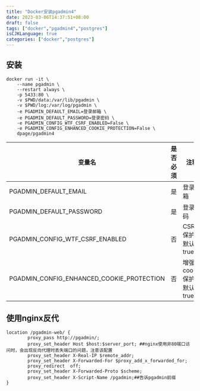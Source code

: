 ```yaml
---
title: "Docker安装pgadmin4"
date: 2023-03-06T14:37:51+08:00
draft: false
tags: ["docker","pgadmin4","postgres"]
isCJKLanguage: true
categories: ["docker","postgres"]
---
```


## 安装

```shell
docker run -it \
	--name pgadmin \
	--restart always \
	-p 5433:80 \
	-v $PWD/data:/var/lib/pgadmin \
	-v $PWD/log:/var/log/pgadmin \
	-e PGADMIN_DEFAULT_EMAIL=登录邮箱 \
	-e PGADMIN_DEFAULT_PASSWORD=登录密码 \
	-e PGADMIN_CONFIG_WTF_CSRF_ENABLED=False \
	-e PGADMIN_CONFIG_ENHANCED_COOKIE_PROTECTION=False \
	dpage/pgadmin4
```

| 变量名                                    | 是否必须 | 注释                      |
| ----------------------------------------- | -------- | ------------------------- |
| PGADMIN_DEFAULT_EMAIL                     | 是       | 登录邮箱                  |
| PGADMIN_DEFAULT_PASSWORD                  | 是       | 登录密码                  |
| PGADMIN_CONFIG_WTF_CSRF_ENABLED           | 否       | CSRF保护，默认true        |
| PGADMIN_CONFIG_ENHANCED_COOKIE_PROTECTION | 否       | 增强的cookie保护 默认true |

## 使用nginx反代

```shell
location /pgadmin-web/ {
        proxy_pass http://pgadmin/;
        proxy_set_header Host $host:$server_port; ##nginx使用非80端口访问时，会出现反向代理时丢失端口的问题，注意该配置
        proxy_set_header X-Real-IP $remote_addr;
        proxy_set_header X-Forwarded-For $proxy_add_x_forwarded_for;
        proxy_redirect  off;
        proxy_set_header X-Forwarded-Proto $scheme;
        proxy_set_header X-Script-Name /pgadmin;##告诉pgadmin前缀
}
```

